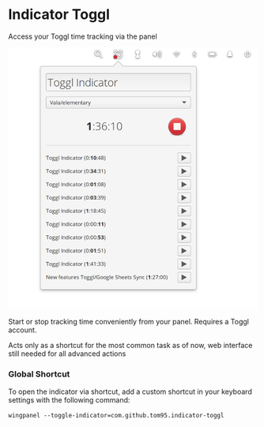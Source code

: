 # Indicator Toggl

Access your Toggl time tracking via the panel

![Screenshot](/screenshots/Screenshot.png)

Start or stop tracking time conveniently from your panel. Requires a Toggl account.

Acts only as a shortcut for the most common task as of now, web interface still needed for all advanced actions

### Global Shortcut

To open the indicator via shortcut, add a custom shortcut in your keyboard settings with the following command:

```
wingpanel --toggle-indicator=com.github.tom95.indicator-toggl
```
